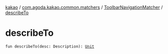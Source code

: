 [kakao](../../index.md) / [com.agoda.kakao.common.matchers](../index.md) / [ToolbarNavigationMatcher](index.md) / [describeTo](./describe-to.md)

# describeTo

`fun describeTo(desc: Description): `[`Unit`](https://kotlinlang.org/api/latest/jvm/stdlib/kotlin/-unit/index.html)